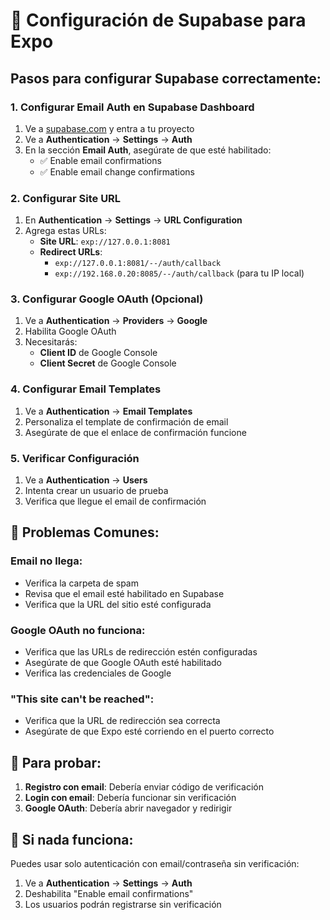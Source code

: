 # 🔧 Configuración de Supabase para Expo

## Pasos para configurar Supabase correctamente:

### 1. **Configurar Email Auth en Supabase Dashboard**

1. Ve a [supabase.com](https://supabase.com) y entra a tu proyecto
2. Ve a **Authentication** → **Settings** → **Auth**
3. En la sección **Email Auth**, asegúrate de que esté habilitado:
   - ✅ Enable email confirmations
   - ✅ Enable email change confirmations

### 2. **Configurar Site URL**

1. En **Authentication** → **Settings** → **URL Configuration**
2. Agrega estas URLs:
   - **Site URL**: `exp://127.0.0.1:8081`
   - **Redirect URLs**: 
     - `exp://127.0.0.1:8081/--/auth/callback`
     - `exp://192.168.0.20:8085/--/auth/callback` (para tu IP local)

### 3. **Configurar Google OAuth (Opcional)**

1. Ve a **Authentication** → **Providers** → **Google**
2. Habilita Google OAuth
3. Necesitarás:
   - **Client ID** de Google Console
   - **Client Secret** de Google Console

### 4. **Configurar Email Templates**

1. Ve a **Authentication** → **Email Templates**
2. Personaliza el template de confirmación de email
3. Asegúrate de que el enlace de confirmación funcione

### 5. **Verificar Configuración**

1. Ve a **Authentication** → **Users**
2. Intenta crear un usuario de prueba
3. Verifica que llegue el email de confirmación

## 🚨 **Problemas Comunes:**

### **Email no llega:**
- Verifica la carpeta de spam
- Revisa que el email esté habilitado en Supabase
- Verifica que la URL del sitio esté configurada

### **Google OAuth no funciona:**
- Verifica que las URLs de redirección estén configuradas
- Asegúrate de que Google OAuth esté habilitado
- Verifica las credenciales de Google

### **"This site can't be reached":**
- Verifica que la URL de redirección sea correcta
- Asegúrate de que Expo esté corriendo en el puerto correcto

## 📱 **Para probar:**

1. **Registro con email**: Debería enviar código de verificación
2. **Login con email**: Debería funcionar sin verificación
3. **Google OAuth**: Debería abrir navegador y redirigir

## 🔧 **Si nada funciona:**

Puedes usar solo autenticación con email/contraseña sin verificación:
1. Ve a **Authentication** → **Settings** → **Auth**
2. Deshabilita "Enable email confirmations"
3. Los usuarios podrán registrarse sin verificación



